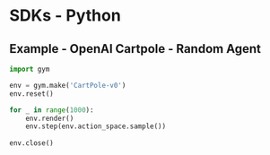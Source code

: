 # SDKs - Python

## Example - OpenAI Cartpole - Random Agent

```python
import gym

env = gym.make('CartPole-v0')
env.reset()

for _ in range(1000):
    env.render()
    env.step(env.action_space.sample())
    
env.close()
```
